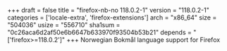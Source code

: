+++
draft = false
title = "firefox-nb-no 118.0.2-1"
version = "118.0.2-1"
categories = ['locale-extra', 'firefox-extensions']
arch = "x86_64"
size = "504036"
usize = "556710"
sha1sum = "0c26aca6d2af50e6b6647b633970f93504b53b21"
depends = "['firefox>=118.0.2']"
+++
Norwegian Bokmål language support for Firefox
